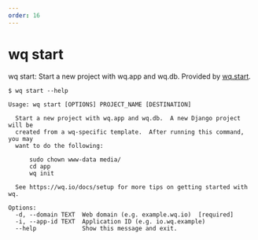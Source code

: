 ```yaml
---
order: 16
---
```


wq start
========

wq start: Start a new project with wq.app and wq.db.
Provided by [wq.start](https://wq.io/wq.start).

```shell
$ wq start --help

Usage: wq start [OPTIONS] PROJECT_NAME [DESTINATION]

  Start a new project with wq.app and wq.db.  A new Django project will be
  created from a wq-specific template.  After running this command, you may
  want to do the following:

      sudo chown www-data media/
      cd app
      wq init

  See https://wq.io/docs/setup for more tips on getting started with wq.

Options:
  -d, --domain TEXT  Web domain (e.g. example.wq.io)  [required]
  -i, --app-id TEXT  Application ID (e.g. io.wq.example)
  --help             Show this message and exit.
```
